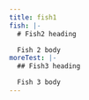 ```yaml
---
title: fish1
fish: |-
  # Fish2 heading

  Fish 2 body
moreTest: |-
  ## Fish3 heading

  Fish 3 body
---
```


